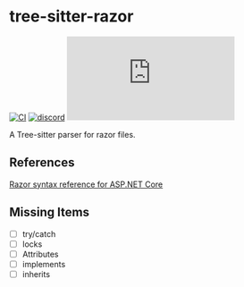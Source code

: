 # tree-sitter-razor

[![CI][ci]](https://github.com/tris203/tree-sitter-razor/actions/workflows/ci.yml)
[![discord][discord]](https://discord.gg/w7nTvsVJhm)
[![matrix][matrix]](https://matrix.to/#/#tree-sitter-chat:matrix.org)

<!-- NOTE: uncomment these if you're publishing packages: -->
<!-- [![npm][npm]](https://www.npmjs.com/package/tree-sitter-razor) -->
<!-- [![crates][crates]](https://crates.io/crates/tree-sitter-razor) -->
<!-- [![pypi][pypi]](https://pypi.org/project/tree-sitter-razor/) -->

A Tree-sitter parser for razor files.

## References

<!-- NOTE: add the grammar's references here -->

[Razor syntax reference for ASP.NET Core](https://learn.microsoft.com/en-us/aspnet/core/mvc/views/razor?view=aspnetcore-9.0)

## Missing Items

- [ ] try/catch
- [ ] locks
- [ ] Attributes
- [ ] implements
- [ ] inherits

[ci]: https://img.shields.io/github/actions/workflow/status/tris203/tree-sitter-razor/ci.yml?logo=github&label=CI
[discord]: https://img.shields.io/discord/1063097320771698699?logo=discord&label=discord
[matrix]: https://img.shields.io/matrix/tree-sitter-chat%3Amatrix.org?logo=matrix&label=matrix

